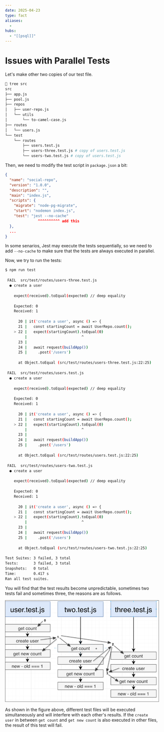 ```yaml
---
date: 2025-04-23
type: fact
aliases:
  -
hubs:
  - "[[psql]]"
---
```


# Issues with Parallel Tests

Let's make other two copies of our test file.

```sh
 tree src
src
├── app.js
├── pool.js
├── repos
│   ├── user-repo.js
│   └── utils
│       └── to-camel-case.js
├── routes
│   └── users.js
└── test
    └── routes
        ├── users.test.js
        ├── users-three.test.js # copy of users.test.js
        └── users-two.test.js # copy of users.test.js
```

Then, we need to modify the test script in `package.json` a bit:

```json
{
  "name": "social-repo",
  "version": "1.0.0",
  "description": "",
  "main": "index.js",
  "scripts": {
    "migrate": "node-pg-migrate",
    "start": "nodemon index.js",
    "test": "jest --no-cache"
               ^^^^^^^^^^ add this
  },
  ...
}
```
In some senarios, Jest may execute the tests sequentially, so we need to add `--no-cache` to make sure that the tests are always executed in parallel.

Now, we try to run the tests:

```sh
$ npm run test

 FAIL  src/test/routes/users-three.test.js
  ● create a user

    expect(received).toEqual(expected) // deep equality

    Expected: 0
    Received: 1

      20 | it('create a user', async () => {
      21 |   const startingCount = await UserRepo.count();
    > 22 |   expect(startingCount).toEqual(0)
         |                         ^
      23 |
      24 |   await request(buildApp())
      25 |     .post('/users')

      at Object.toEqual (src/test/routes/users-three.test.js:22:25)

 FAIL  src/test/routes/users.test.js
  ● create a user

    expect(received).toEqual(expected) // deep equality

    Expected: 0
    Received: 1

      20 | it('create a user', async () => {
      21 |   const startingCount = await UserRepo.count();
    > 22 |   expect(startingCount).toEqual(0)
         |                         ^
      23 |
      24 |   await request(buildApp())
      25 |     .post('/users')

      at Object.toEqual (src/test/routes/users.test.js:22:25)

 FAIL  src/test/routes/users-two.test.js
  ● create a user

    expect(received).toEqual(expected) // deep equality

    Expected: 0
    Received: 1

      20 | it('create a user', async () => {
      21 |   const startingCount = await UserRepo.count();
    > 22 |   expect(startingCount).toEqual(0)
         |                         ^
      23 |
      24 |   await request(buildApp())
      25 |     .post('/users')

      at Object.toEqual (src/test/routes/users-two.test.js:22:25)

Test Suites: 3 failed, 3 total
Tests:       3 failed, 3 total
Snapshots:   0 total
Time:        0.417 s
Ran all test suites.
```
You will find that the test results become unpredictable, sometimes two tests fail and sometimes three, the reasons are as follows.

![solution-of-test-fail.png](../assets/imgs/solution-of-test-fail.png)

As shown in the figure above, different test files will be executed simultaneously and will interfere with each other's results. If the `create user` in between `get count` and `get new count` is also executed in other files, the result of this test will fail.



